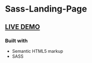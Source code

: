 # Sass-Landing-Page

## [LIVE DEMO](https://thelaucha.github.io/Sass-Landing-Page/)

### Built with

- Semantic HTML5 markup
- SASS
